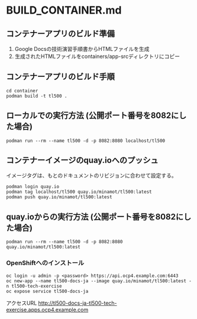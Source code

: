 # BUILD_CONTAINER.md

## コンテナーアプリのビルド準備

1. Google Docsの技術演習手順書からHTMLファイルを生成
2. 生成されたHTMLファイルをcontainers/app-srcディレクトリにコピー

## コンテナーアプリのビルド手順

```
cd container
podman build -t tl500 .
```

## ローカルでの実行方法 (公開ポート番号を8082にした場合)

```
podman run --rm --name tl500 -d -p 8082:8080 localhost/tl500
```

## コンテナーイメージのquay.ioへのプッシュ

イメージタグは、もとのドキュメントのリビジョンに合わせて設定する。

```
podman login quay.io
podman tag localhost/tl500 quay.io/minamot/tl500:latest
podman push quay.io/minamot/tl500:latest
```

## quay.ioからの実行方法 (公開ポート番号を8082にした場合)
```
podman run --rm --name tl500 -d -p 8082:8080 quay.io/minamot/tl500:latest
```

### OpenShiftへのインストール
```
oc login -u admin -p <password> https://api.ocp4.example.com:6443
oc new-app --name tl500-docs-ja --image quay.io/minamot/tl500:latest -n tl500-tech-exercise
oc expose service tl500-docs-ja
```

アクセスURL
http://tl500-docs-ja-tl500-tech-exercise.apps.ocp4.example.com
